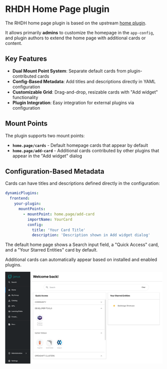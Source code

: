 # RHDH Home Page plugin

The RHDH home page plugin is based on the upstream [home plugin](https://github.com/backstage/backstage/blob/master/plugins/home/README.md).

It allows primarily **admins** to customize the homepage in the `app-config`, and plugin authors to extend the home page with additional cards or content.

## Key Features

- **Dual Mount Point System**: Separate default cards from plugin-contributed cards
- **Config-Based Metadata**: Add titles and descriptions directly in YAML configuration
- **Customizable Grid**: Drag-and-drop, resizable cards with "Add widget" functionality
- **Plugin Integration**: Easy integration for external plugins via configuration

## Mount Points

The plugin supports two mount points:

- **`home.page/cards`** - Default homepage cards that appear by default
- **`home.page/add-card`** - Additional cards contributed by other plugins that appear in the "Add widget" dialog

## Configuration-Based Metadata

Cards can have titles and descriptions defined directly in the configuration:

```yaml
dynamicPlugins:
  frontend:
    your-plugin:
      mountPoints:
        - mountPoint: home.page/add-card
          importName: YourCard
          config:
            title: 'Your Card Title'
            description: 'Description shown in Add widget dialog'
```

The default home page shows a Search input field, a "Quick Access" card, and a "Your Starred Entities" card by default.

Additional cards can automatically appear based on installed and enabled plugins.

![Default home page](default-homepage.png)
